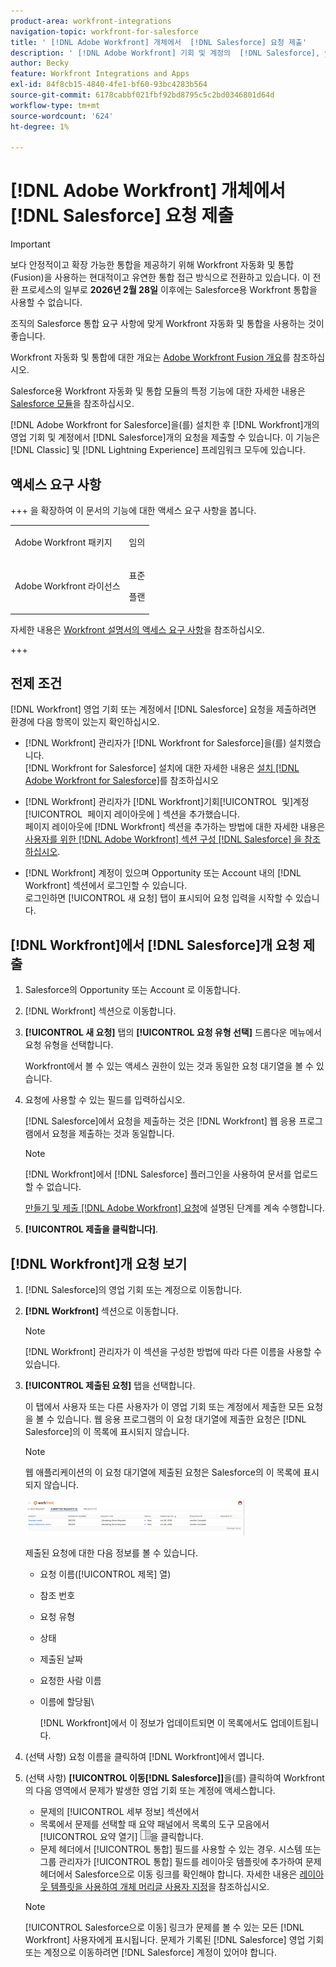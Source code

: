 ```yaml
---
product-area: workfront-integrations
navigation-topic: workfront-for-salesforce
title: ' [!DNL Adobe Workfront] 개체에서  [!DNL Salesforce] 요청 제출'
description: ' [!DNL Adobe Workfront] 기회 및 계정의  [!DNL Salesforce], you can submit [!DNL Workfront] for [!DNL Salesforce] 요청을 설치한 후. 이 기능은 Classic 및 Lightning Experience 프레임워크 모두에 있습니다.'
author: Becky
feature: Workfront Integrations and Apps
exl-id: 84f8cb15-4840-4fe1-bf60-93bc4283b564
source-git-commit: 6178cabbf021fbf92bd8795c5c2bd0346801d64d
workflow-type: tm+mt
source-wordcount: '624'
ht-degree: 1%

---
```


# [!DNL Adobe Workfront] 개체에서 [!DNL Salesforce] 요청 제출

>[!IMPORTANT]
>
>보다 안정적이고 확장 가능한 통합을 제공하기 위해 Workfront 자동화 및 통합(Fusion)을 사용하는 현대적이고 유연한 통합 접근 방식으로 전환하고 있습니다. 이 전환 프로세스의 일부로 **2026년 2월 28일** 이후에는 Salesforce용 Workfront 통합을 사용할 수 없습니다.
>
>조직의 Salesforce 통합 요구 사항에 맞게 Workfront 자동화 및 통합을 사용하는 것이 좋습니다.
>
>Workfront 자동화 및 통합에 대한 개요는 [Adobe Workfront Fusion 개요](https://experienceleague.adobe.com/en/docs/workfront-fusion/using/get-started-with-fusion/understand-workfront-fusion/workfront-fusion-overview)를 참조하십시오.
>
>Salesforce용 Workfront 자동화 및 통합 모듈의 특정 기능에 대한 자세한 내용은 [Salesforce 모듈](https://experienceleague.adobe.com/en/docs/workfront-fusion/using/references/apps-and-their-modules/third-party-app-connectors/salesforce-modules)을 참조하십시오.

[!DNL Adobe Workfront for Salesforce]을(를) 설치한 후 [!DNL Workfront]개의 영업 기회 및 계정에서 [!DNL Salesforce]개의 요청을 제출할 수 있습니다. 이 기능은 [!DNL Classic] 및 [!DNL Lightning Experience] 프레임워크 모두에 있습니다.

## 액세스 요구 사항

+++ 을 확장하여 이 문서의 기능에 대한 액세스 요구 사항을 봅니다.

<table style="table-layout:auto"> 
 <col> 
 <col> 
 <tbody> 
  <tr> 
   <td role="rowheader">Adobe Workfront 패키지</td> 
   <td> <p>임의</p> </td> 
  </tr> 
  <tr> 
   <td role="rowheader">Adobe Workfront 라이선스</td> 
   <td> <p>표준</p>
   <p>플랜</p> </td> 
  </tr> 
 </tbody> 
</table>

자세한 내용은 [Workfront 설명서의 액세스 요구 사항](/help/quicksilver/administration-and-setup/add-users/access-levels-and-object-permissions/access-level-requirements-in-documentation.md)을 참조하십시오.

+++

## 전제 조건

[!DNL Workfront] 영업 기회 또는 계정에서 [!DNL Salesforce] 요청을 제출하려면 환경에 다음 항목이 있는지 확인하십시오.

* [!DNL Workfront] 관리자가 [!DNL Workfront for Salesforce]을(를) 설치했습니다.\
   [!DNL Workfront for Salesforce] 설치에 대한 자세한 내용은 [설치 [!DNL Adobe Workfront for Salesforce]](../../workfront-integrations-and-apps/using-workfront-with-salesforce/install-workfront-for-salesforce.md)를 참조하십시오

* [!DNL Workfront] 관리자가 [!DNL Workfront]기회[!UICONTROL &#x200B; 및 &#x200B;]계정[!UICONTROL &#x200B; 페이지 레이아웃에 &#x200B;] 섹션을 추가했습니다.\
   페이지 레이아웃에 [!DNL Workfront] 섹션을 추가하는 방법에 대한 자세한 내용은 [사용자를 위한  [!DNL Adobe Workfront] 섹션 구성 [!DNL Salesforce] 을 참조하십시오](../../workfront-integrations-and-apps/using-workfront-with-salesforce/configure-wf-section-for-salesforce-users.md).

* [!DNL Workfront] 계정이 있으며 Opportunity 또는 Account 내의 [!DNL Workfront] 섹션에서 로그인할 수 있습니다.\
   로그인하면 [!UICONTROL 새 요청] 탭이 표시되어 요청 입력을 시작할 수 있습니다.

## [!DNL Workfront]에서 [!DNL Salesforce]개 요청 제출

1. Salesforce의 Opportunity 또는 Account 로 이동합니다.
1. [!DNL Workfront] 섹션으로 이동합니다.
1. **[!UICONTROL 새 요청]** 탭의 **[!UICONTROL 요청 유형 선택]** 드롭다운 메뉴에서 요청 유형을 선택합니다.

   Workfront에서 볼 수 있는 액세스 권한이 있는 것과 동일한 요청 대기열을 볼 수 있습니다.

1. 요청에 사용할 수 있는 필드를 입력하십시오.

   [!DNL Salesforce]에서 요청을 제출하는 것은 [!DNL Workfront] 웹 응용 프로그램에서 요청을 제출하는 것과 동일합니다.

   >[!NOTE]
   >
   >[!DNL Workfront]에서 [!DNL Salesforce] 플러그인을 사용하여 문서를 업로드할 수 없습니다.

   [만들기 및 제출 [!DNL Adobe Workfront] 요청](../../manage-work/requests/create-requests/create-submit-requests.md)에 설명된 단계를 계속 수행합니다.

1. **[!UICONTROL 제출을 클릭합니다]**.

## [!DNL Workfront]개 요청 보기

1. [!DNL Salesforce]의 영업 기회 또는 계정으로 이동합니다.
1. **[!DNL Workfront]** 섹션으로 이동합니다.

   >[!NOTE]
   >
   >[!DNL Workfront] 관리자가 이 섹션을 구성한 방법에 따라 다른 이름을 사용할 수 있습니다.

1. **[!UICONTROL 제출된 요청]** 탭을 선택합니다.

   이 탭에서 사용자 또는 다른 사용자가 이 영업 기회 또는 계정에서 제출한 모든 요청을 볼 수 있습니다. 웹 응용 프로그램의 이 요청 대기열에 제출한 요청은 [!DNL Salesforce]의 이 목록에 표시되지 않습니다.

   >[!NOTE]
   >
   >웹 애플리케이션의 이 요청 대기열에 제출된 요청은 Salesforce의 이 목록에 표시되지 않습니다.

   ![salesforce_submitted_requests.png](assets/salesforce-submitted-requests-350x58.png)

   제출된 요청에 대한 다음 정보를 볼 수 있습니다.

   * 요청 이름([!UICONTROL 제목] 열)
   * 참조 번호
   * 요청 유형
   * 상태
   * 제출된 날짜
   * 요청한 사람 이름
   * 이름에 할당됨\

     [!DNL Workfront]에서 이 정보가 업데이트되면 이 목록에서도 업데이트됩니다.

1. (선택 사항) 요청 이름을 클릭하여 [!DNL Workfront]에서 엽니다.

1. (선택 사항) **[!UICONTROL 이동[!DNL Salesforce]]**&#x200B;을(를) 클릭하여 Workfront의 다음 영역에서 문제가 발생한 영업 기회 또는 계정에 액세스합니다.

   * 문제의 [!UICONTROL 세부 정보] 섹션에서
   * 목록에서 문제를 선택할 때 요약 패널에서 목록의 도구 모음에서 [!UICONTROL 요약 열기] ![요약 패널 아이콘](assets/summary-panel-icon.png)을 클릭합니다.
   * 문제 헤더에서 [!UICONTROL 통합] 필드를 사용할 수 있는 경우. 시스템 또는 그룹 관리자가 [!UICONTROL 통합] 필드를 레이아웃 템플릿에 추가하여 문제 헤더에서 Salesforce으로 이동 링크를 확인해야 합니다. 자세한 내용은 [레이아웃 템플릿을 사용하여 개체 머리글 사용자 지정](../../administration-and-setup/customize-workfront/use-layout-templates/customize-object-headers.md)을 참조하십시오.

   >[!NOTE]
   >
   >[!UICONTROL Salesforce으로 이동] 링크가 문제를 볼 수 있는 모든 [!DNL Workfront] 사용자에게 표시됩니다. 문제가 기록된 [!DNL Salesforce] 영업 기회 또는 계정으로 이동하려면 [!DNL Salesforce] 계정이 있어야 합니다.
